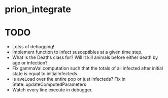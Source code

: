 # prion_integrate

# TODO

* Lotss of debugging!
* Implement function to infect susceptibles at a given time step.
* What is the Deaths class for?  Will it kill animals before either death by age or infection?
* Fix gammaVal computation such that the totals of all infected after initial
  state is equal to initialInfecteds.
* Is aveLoad over the entire pop or just infecteds?  Fix in State::updateComputedParameters
* Watch every line execute in debugger.

